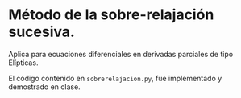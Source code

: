 # Método de la sobre-relajación sucesiva.

Aplica para ecuaciones diferenciales en derivadas parciales de tipo Elípticas.

El código contenido en `sobrerelajacion.py`, fue implementado y demostrado en clase.
